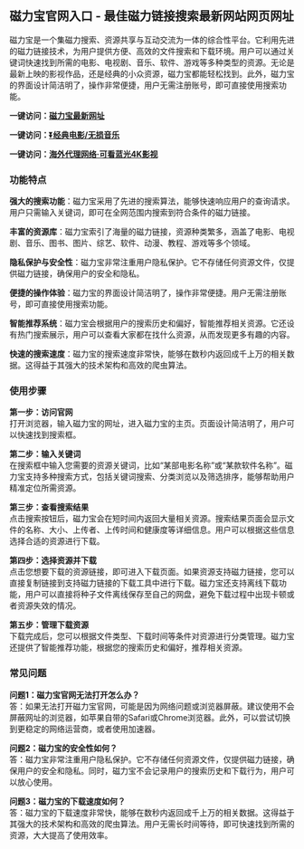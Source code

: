 <h2>磁力宝官网入口 - 最佳磁力链接搜索最新网站网页网址</h2>
<p>磁力宝是一个集磁力搜索、资源共享与互动交流为一体的综合性平台。它利用先进的磁力链接技术，为用户提供方便、高效的文件搜索和下载环境。用户可以通过关键词快速找到所需的电影、电视剧、音乐、软件、游戏等多种类型的资源。无论是最新上映的影视作品，还是经典的小众资源，磁力宝都能轻松找到。此外，磁力宝的界面设计简洁明了，操作非常便捷，用户无需注册账号，即可直接使用搜索功能。</p>
<p><strong>一键访问：</strong><a href="[https://www.ggonav.com/sites/5755.html](https://www.ggonav.com/sites/5743.html)"><strong>磁力宝最新网址</strong></a></p>
<p><strong>一键访问：</strong><a href="https://pan.quark.cn/s/0db22432c259"><strong>⏬经典电影/无损音乐</strong></a></p>
<p><strong>一键访问：</strong><a href="http://ip.harmonylink.net/share/e82025"><strong>海外代理网络·可看蓝光4K影视</strong></a></p>
<h3><strong>功能特点</strong></h3>
<p><strong>强大的搜索功能</strong>：磁力宝采用了先进的搜索算法，能够快速响应用户的查询请求。用户只需输入关键词，即可在全网范围内搜索到符合条件的磁力链接。</p>
<p><strong>丰富的资源库</strong>：磁力宝索引了海量的磁力链接，资源种类繁多，涵盖了电影、电视剧、音乐、图书、图片、综艺、软件、动漫、教程、游戏等多个领域。</p>
<p><strong>隐私保护与安全性</strong>：磁力宝非常注重用户隐私保护。它不存储任何资源文件，仅提供磁力链接，确保用户的安全和隐私。</p>
<p><strong>便捷的操作体验</strong>：磁力宝的界面设计简洁明了，操作非常便捷。用户无需注册账号，即可直接使用搜索功能。</p>
<p><strong>智能推荐系统</strong>：磁力宝会根据用户的搜索历史和偏好，智能推荐相关资源。它还设有热门搜索展示，用户可以查看大家都在找什么资源，从而发现更多有趣的内容。</p>
<p><strong>快速的搜索速度</strong>：磁力宝的搜索速度非常快，能够在数秒内返回成千上万的相关数据。这得益于其强大的技术架构和高效的爬虫算法。</p>
<h3><strong>使用步骤</strong></h3>
<p><strong>第一步：访问官网</strong><br>打开浏览器，输入磁力宝的网址，进入磁力宝的主页。页面设计简洁明了，用户可以快速找到搜索框。</p>
<p><strong>第二步：输入关键词</strong><br>在搜索框中输入您需要的资源关键词，比如“某部电影名称”或“某款软件名称”。磁力宝支持多种搜索方式，包括关键词搜索、分类浏览以及筛选排序，能够帮助用户精准定位所需资源。</p>
<p><strong>第三步：查看搜索结果</strong><br>点击搜索按钮后，磁力宝会在短时间内返回大量相关资源。搜索结果页面会显示文件的名称、大小、上传者、上传时间和健康度等详细信息。用户可以根据这些信息选择合适的资源进行下载。</p>
<p><strong>第四步：选择资源并下载</strong><br>点击您想要下载的资源链接，即可进入下载页面。如果资源支持磁力链接，您可以直接复制链接到支持磁力链接的下载工具中进行下载。磁力宝还支持离线下载功能，用户可以直接将种子文件离线保存至自己的网盘，避免下载过程中出现卡顿或者资源失效的情况。</p>
<p><strong>第五步：管理下载资源</strong><br>下载完成后，您可以根据文件类型、下载时间等条件对资源进行分类管理。磁力宝还提供了智能推荐功能，根据您的搜索历史和偏好，推荐相关资源。</p>
<h3><strong>常见问题</strong></h3>
<p><strong>问题1：磁力宝官网无法打开怎么办？</strong><br>答：如果无法打开磁力宝官网，可能是因为网络问题或浏览器屏蔽。建议使用不会屏蔽网址的浏览器，如苹果自带的Safari或Chrome浏览器。此外，可以尝试切换到更稳定的网络运营商，或者使用加速器。</p>
<p><strong>问题2：磁力宝的安全性如何？</strong><br>答：磁力宝非常注重用户隐私保护。它不存储任何资源文件，仅提供磁力链接，确保用户的安全和隐私。同时，磁力宝不会记录用户的搜索历史和下载行为，用户可以放心使用。</p>
<p><strong>问题3：磁力宝的下载速度如何？</strong><br>答：磁力宝的下载速度非常快，能够在数秒内返回成千上万的相关数据。这得益于其强大的技术架构和高效的爬虫算法。用户无需长时间等待，即可快速找到所需的资源，大大提高了使用效率。</p>
